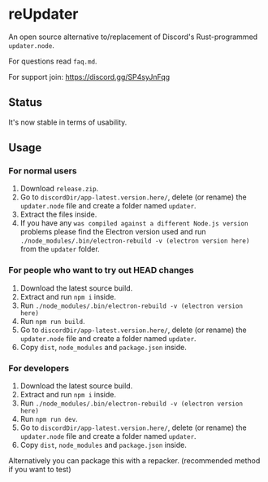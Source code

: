 # reUpdater

An open source alternative to/replacement of Discord's Rust-programmed `updater.node`.

For questions read `faq.md`.

For support join: https://discord.gg/SP4syJnFqg

## Status

It's now stable in terms of usability.

## Usage

### For normal users
1. Download `release.zip`. 
2. Go to `discordDir/app-latest.version.here/`, delete (or rename) the `updater.node` file and create a folder named `updater`. 
3. Extract the files inside.
4. If you have any `was compiled against a different Node.js version` problems please find the Electron version used and run `./node_modules/.bin/electron-rebuild -v (electron version here)` from the `updater` folder.

### For people who want to try out HEAD changes
1. Download the latest source build.
2. Extract and run `npm i` inside.
3. Run `./node_modules/.bin/electron-rebuild -v (electron version here)`
4. Run `npm run build`.
5. Go to `discordDir/app-latest.version.here/`, delete (or rename) the `updater.node` file and create a folder named `updater`. 
6. Copy `dist`, `node_modules` and `package.json` inside.

### For developers
1. Download the latest source build.
2. Extract and run `npm i` inside.
3. Run `./node_modules/.bin/electron-rebuild -v (electron version here)`
4. Run `npm run dev`.
5. Go to `discordDir/app-latest.version.here/`, delete (or rename) the `updater.node` file and create a folder named `updater`. 
6. Copy `dist`, `node_modules` and `package.json` inside.

Alternatively you can package this with a repacker. (recommended method if you want to test)
